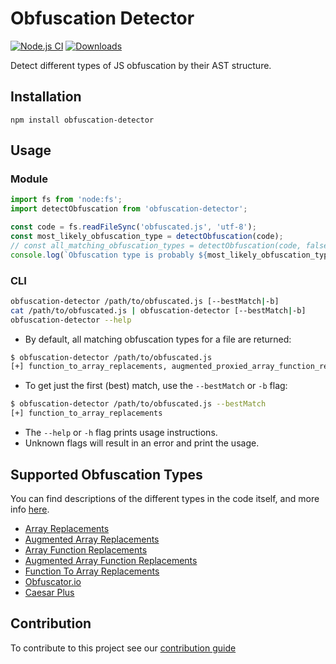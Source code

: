 # Obfuscation Detector
[![Node.js CI](https://github.com/PerimeterX/obfuscation-detector/actions/workflows/node.js.yml/badge.svg?branch=main)](https://github.com/PerimeterX/obfuscation-detector/actions/workflows/node.js.yml)
[![Downloads](https://img.shields.io/npm/dm/obfuscation-detector.svg?maxAge=43200)](https://www.npmjs.com/package/obfuscation-detector)

Detect different types of JS obfuscation by their AST structure.

## Installation
`npm install obfuscation-detector`

## Usage
### Module
```javascript
import fs from 'node:fs';
import detectObfuscation from 'obfuscation-detector';

const code = fs.readFileSync('obfuscated.js', 'utf-8');
const most_likely_obfuscation_type = detectObfuscation(code);
// const all_matching_obfuscation_types = detectObfuscation(code, false);
console.log(`Obfuscation type is probably ${most_likely_obfuscation_type}`);
```

### CLI
```bash
obfuscation-detector /path/to/obfuscated.js [--bestMatch|-b]
cat /path/to/obfuscated.js | obfuscation-detector [--bestMatch|-b]
obfuscation-detector --help
```

- By default, all matching obfuscation types for a file are returned:
```bash
$ obfuscation-detector /path/to/obfuscated.js
[+] function_to_array_replacements, augmented_proxied_array_function_replacements
```

- To get just the first (best) match, use the `--bestMatch` or `-b` flag:
```bash
$ obfuscation-detector /path/to/obfuscated.js --bestMatch
[+] function_to_array_replacements
```

- The `--help` or `-h` flag prints usage instructions.
- Unknown flags will result in an error and print the usage.

## Supported Obfuscation Types
You can find descriptions of the different types in the code itself, and more info [here](src/detectors/README.md). 
- [Array Replacements](src/detectors/arrayReplacements.js)
- [Augmented Array Replacements](src/detectors/augmentedArrayReplacements.js)
- [Array Function Replacements](src/detectors/arrayFunctionReplacements.js)
- [Augmented Array Function Replacements](src/detectors/augmentedArrayFunctionReplacements.js)
- [Function To Array Replacements](src/detectors/functionToArrayReplacements.js)
- [Obfuscator.io](src/detectors/obfuscator-io.js)
- [Caesar Plus](src/detectors/caesarp.js)

## Contribution
To contribute to this project see our [contribution guide](CONTRIBUTING.md)